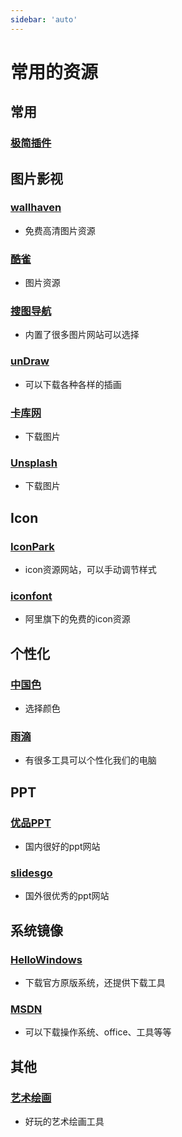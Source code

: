 ```yaml
---
sidebar: 'auto'
---
```


# 常用的资源

## 常用

### [极简插件](https://chrome.zzzmh.cn/index#index)

## 图片影视
### [wallhaven](https://wallhaven.cc/)
* 免费高清图片资源

### [酷雀](https://www.kuque.com/)
* 图片资源

### [搜图导航](https://www.91sotu.com/)
* 内置了很多图片网站可以选择

### [unDraw](https://undraw.co/illustrations)
* 可以下载各种各样的插画

### [卡库网](https://588ku.com/)
* 下载图片

### [Unsplash](https://unsplash.com/)
* 下载图片

## Icon

### [IconPark](https://iconpark.oceanengine.com/official)
* icon资源网站，可以手动调节样式

### [iconfont](https://www.iconfont.cn/)
* 阿里旗下的免费的icon资源

## 个性化
### [中国色](http://zhongguose.com/)
* 选择颜色

### [雨滴](https://bbs.rainmeter.cn/)
* 有很多工具可以个性化我们的电脑

## PPT
### [优品PPT](https://www.ypppt.com/)
* 国内很好的ppt网站

### [slidesgo](https://slidesgo.com/)
* 国外很优秀的ppt网站

## 系统镜像
### [HelloWindows](https://hellowindows.cn/)
* 下载官方原版系统，还提供下载工具

### [MSDN](https://msdn.itellyou.cn/)
* 可以下载操作系统、office、工具等等


## 其他
### [艺术绘画](https://www.qijishow.com/Brand/Brand23/index.htm)
* 好玩的艺术绘画工具